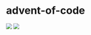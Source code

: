 # advent-of-code

![](https://img.shields.io/badge/stars%20⭐-8-yellow)
![](https://img.shields.io/badge/days%20completed-4-red)
